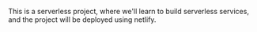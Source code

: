 This is a serverless project, where we'll learn to build serverless services, and the project will be deployed using netlify.
